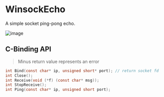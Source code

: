 # WinsockEcho
A simple socket ping-pong echo.

![image](https://user-images.githubusercontent.com/41315874/190897249-445ff4f3-58c0-4583-8c04-eba6fd65d010.png)

## C-Binding API
> Minus return value represents an error
```c
int Bind(const char* ip, unsigned short* port); // return socket fd
int Close();
int Receive(void (*f) (const char* msg));
int StopReceive();
int Ping(const char* ip, unsigned short port);
```

